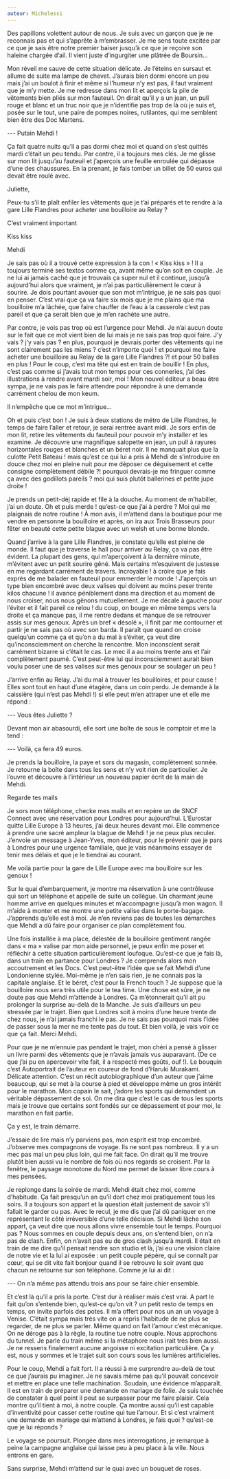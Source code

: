```yaml
---
auteur: Michelessi
---
```


Des papillons volettent autour de nous. Je suis avec un garçon que je ne reconnais pas et qui s’apprête à m’embrasser. Je me sens toute excitée par ce que je sais être notre premier baiser jusqu’à ce que je reçoive son haleine chargée d’ail. Il vient juste d’ingurgiter une plâtrée de Boursin...

Mon réveil me sauve de cette situation délicate. Je l’éteins en sursaut et allume de suite ma lampe de chevet. J’aurais bien dormi encore un peu mais j’ai un boulot à finir et même si l’humeur n’y est pas, il faut vraiment que je m’y mette. Je me redresse dans mon lit et aperçois la pile de vêtements bien pliés sur mon fauteuil. On dirait qu’il y a un jean, un pull rouge et blanc et un truc noir que je n’identifie pas trop de là où je suis et, posée sur le tout, une paire de pompes noires, rutilantes, qui me semblent bien être des Doc Martens.

--- Putain Mehdi !

Ça fait quatre nuits qu’il a pas dormi chez moi et quand on s’est quittés mardi c’était un peu tendu. Par contre, il a toujours mes clés. Je me glisse sur mon lit jusqu’au fauteuil et j’aperçois une feuille enroulée qui dépasse d’une des chaussures. En la prenant, je fais tomber un billet de 50 euros qui devait être roulé avec.

Juliette,

Peux-tu s’il te plaît enfiler les vêtements que je t’ai préparés et te rendre à la gare Lille Flandres pour acheter une bouilloire au Relay ?

C’est vraiment important

Kiss kiss

Mehdi

Je sais pas où il a trouvé cette expression à la con ! « Kiss kiss » ! Il a toujours terminé ses textos comme ça, avant même qu’on soit en couple. Je ne lui ai jamais caché que je trouvais ça super nul et il continue, jusqu’à aujourd’hui alors que vraiment, je n’ai pas particulièrement le cœur à sourire. Je dois pourtant avouer que son mot m’intrigue, je ne sais pas quoi en penser. C’est vrai que ça va faire six mois que je me plains que ma bouilloire m’a lâchée, que faire chauffer de l’eau à la casserole c’est pas pareil et que ça serait bien que je m’en rachète une autre. 

Par contre, je vois pas trop où est l’urgence pour Mehdi. Je n’ai aucun doute sur le fait que ce mot vient bien de lui mais je ne sais pas trop quoi faire. J’y vais ? j’y vais pas ? en plus, pourquoi je devrais porter des vêtements qui ne sont clairement pas les miens ? c’est n’importe quoi ! et pourquoi me faire acheter une bouilloire au Relay de la gare Lille Flandres ?! et pour 50 balles en plus ! Pour le coup, c’est ma tête qui est en train de bouillir ! En plus, c’est pas comme si j’avais tout mon temps pour ces conneries, j’ai des illustrations à rendre avant mardi soir, moi ! Mon nouvel éditeur a beau être sympa, je ne vais pas le faire attendre pour répondre à une demande carrément chelou de mon keum.

Il n’empêche que ce mot m’intrigue...

Oh et puis c’est bon ! Je suis à deux stations de métro de Lille Flandres, le temps de faire l’aller et retour, je serai rentrée avant midi. Je sors enfin de mon lit, retire les vêtements du fauteuil pour pouvoir m’y installer et les examine. Je découvre une magnifique salopette en jean, un pull à rayures horizontales rouges et blanches et un béret noir. Il ne manquait plus que la culotte Petit Bateau ! mais qu’est ce qui lui a pris à Mehdi de s’introduire en douce chez moi en pleine nuit pour me déposer ce déguisement et cette consigne complètement débile ?! pourquoi devrais-je me fringuer comme ça avec des godillots pareils ? moi qui suis plutôt ballerines et petite jupe droite !

Je prends un petit-déj rapide et file à la douche. Au moment de m’habiller, j’ai un doute. Oh et puis merde ! qu’est-ce que j’ai à perdre ? Moi qui me plaignais de notre routine ! À mon avis, il m’attend dans la boutique pour me vendre en personne la bouilloire et après, on ira aux Trois Brasseurs pour fêter en beauté cette petite blague avec un welsh et une bonne blonde.

Quand j’arrive à la gare Lille Flandres, je constate qu’elle est pleine de monde. Il faut que je traverse le hall pour arriver au Relay, ça va pas être évident. La plupart des gens, qui m’aperçoivent à la dernière minute, m’évitent avec un petit sourire gêné. Mais certains m’esquivent de justesse en me regardant carrément de travers. Incroyable ! à croire que je fais exprès de me balader en fauteuil pour emmerder le monde ! J’aperçois un type bien encombré avec deux valises qui doivent au moins peser trente kilos chacune ! il avance péniblement dans ma direction et au moment de nous croiser, nous nous gênons mutuellement. Je me décale à gauche pour l’éviter et il fait pareil ce relou ! du coup, on bouge en même temps vers la droite et ça manque pas, il me rentre dedans et manque de se retrouver assis sur mes genoux. Après un bref « désolé », il finit par me contourner et partir je ne sais pas où avec son barda. Il paraît que quand on croise quelqu’un comme ça et qu’on a du mal à s’éviter, ça veut dire qu’inconsciemment on cherche la rencontre. Mon inconscient serait carrément bizarre si c’était le cas. Le mec il a au moins trente ans et l’air complètement paumé. C’est peut-être lui qui inconsciemment aurait bien voulu poser une de ses valises sur mes genoux pour se soulager un peu !

J’arrive enfin au Relay. J’ai du mal à trouver les bouilloires, et pour cause ! Elles sont tout en haut d’une étagère, dans un coin perdu. Je demande à la caissière (qui n’est pas Mehdi !) si elle peut m’en attraper une et elle me répond :

--- Vous êtes Juliette ?

Devant mon air abasourdi, elle sort une boîte de sous le comptoir et me la tend :

--- Voilà, ça fera 49 euros.

Je prends la bouilloire, la paye et sors du magasin, complètement sonnée. Je retourne la boîte dans tous les sens et n’y voit rien de particulier. Je l’ouvre et découvre à l’intérieur un nouveau papier écrit de la main de Mehdi.

Regarde tes mails

Je sors mon téléphone, checke mes mails et en repère un de SNCF Connect avec une réservation pour Londres pour aujourd’hui. L’Eurostar quitte Lille Europe à 13 heures, j’ai deux heures devant moi. Elle commence à prendre une sacré ampleur la blague de Mehdi ! je ne peux plus reculer. J’envoie un message à Jean-Yves, mon éditeur, pour le prévenir que je pars à Londres pour une urgence familiale, que je vais néanmoins essayer de tenir mes délais et que je le tiendrai au courant. 

Me voilà partie pour la gare de Lille Europe avec ma bouilloire sur les genoux !

Sur le quai d’embarquement, je montre ma réservation à une contrôleuse qui sort un téléphone et appelle de suite un collègue. Un charmant jeune homme arrive en quelques minutes et m’accompagne jusqu’à mon wagon. Il m’aide à monter et me montre une petite valise dans le porte-bagage. J’apprends qu’elle est à moi. Je n’en reviens pas de toutes les démarches que Mehdi a dû faire pour organiser ce plan complètement fou.

Une fois installée à ma place, délestée de la bouilloire gentiment rangée dans « ma » valise par mon aide personnel, je peux enfin me poser et réfléchir à cette situation particulièrement loufoque. Qu’est-ce que je fais là, dans un train en partance pour Londres ? Je comprends alors mon accoutrement et les Docs. C’est peut-être l’idée que se fait Mehdi d’une Londonienne stylée. Moi-même je n’en sais rien, je ne connais pas la capitale anglaise. Et le béret, c’est pour la French touch ? Je suppose que la bouilloire nous sera très utile pour le tea time. Une chose est sûre, je ne doute pas que Mehdi m’attende à Londres. Ça m’étonnerait qu’il ait pu prolonger la surprise au-delà de la Manche. Je suis d’ailleurs un peu stressée par le trajet. Bien que Londres soit à moins d’une heure trente de chez nous, je n’ai jamais franchi le pas. Je ne sais pas pourquoi mais l’idée de passer sous la mer ne me tente pas du tout. Et bien voilà, je vais voir ce que ça fait. Merci Mehdi.

Pour que je ne m’ennuie pas pendant le trajet, mon chéri a pensé à glisser un livre parmi des vêtements que je n’avais jamais vus auparavant. (De ce que j’ai pu en apercevoir vite fait, il a respecté mes goûts, ouf !). Le bouquin c’est Autoportrait de l’auteur en coureur de fond d’Haruki Murakami. Délicate attention. C’est un récit autobiographique d’un auteur que j’aime beaucoup, qui se met à la course à pied et développe même un gros intérêt pour le marathon. Mon copain le sait, j’adore les sports qui demandent un véritable dépassement de soi. On me dira que c’est le cas de tous les sports mais je trouve que certains sont fondés sur ce dépassement et pour moi, le marathon en fait partie. 

Ça y est, le train démarre.

J’essaie de lire mais n’y parviens pas, mon esprit est trop encombré. J’observe mes compagnons de voyage. Ils ne sont pas nombreux. Il y a un mec pas mal un peu plus loin, qui me fait face. On dirait qu’il me trouve plutôt bien aussi vu le nombre de fois où nos regards se croisent. Par la fenêtre, le paysage monotone du Nord me permet de laisser libre cours à mes pensées.

Je replonge dans la soirée de mardi. Mehdi était chez moi, comme d’habitude. Ça fait presqu’un an qu’il dort chez moi pratiquement tous les soirs. Il a toujours son appart et la question était justement de savoir s’il fallait le garder ou pas. Avec le recul, je me dis que j’ai dû paniquer en me représentant le côté irréversible d’une telle décision. Si Mehdi lâche son appart, ça veut dire que nous allons vivre ensemble tout le temps. Pourquoi pas ? Nous sommes en couple depuis deux ans, on s’entend bien, on n’a pas de clash. Enfin, on n’avait pas eu de gros clash jusqu’à mardi. Il était en train de me dire qu’il pensait rendre son studio et là, j’ai eu une vision claire de notre vie et la lui ai exposée : un petit couple pépère, qui se connaît par cœur, qui se dit vite fait bonjour quand il se retrouve le soir avant que chacun ne retourne sur son téléphone. Comme je lui ai dit :

--- On n’a même pas attendu trois ans pour se faire chier ensemble.

Et c’est là qu’il a pris la porte. C’est dur à réaliser mais c’est vrai. A part le fait qu’on s’entende bien, qu’est-ce qu’on vit ? un petit resto de temps en temps, on invite parfois des potes. Il m’a offert pour nos un an un voyage à Venise. C’était sympa mais très vite on a repris l’habitude de ne plus se regarder, de ne plus se parler. Même quand on fait l’amour c’est mécanique. On ne déroge pas à la règle, la routine tue notre couple. Nous approchons du tunnel. Je parle du train même si la métaphore nous irait très bien aussi. Je ne ressens finalement aucune angoisse ni excitation particulière. Ça y est, nous y sommes et le trajet suit son cours sous les lumières artificielles.

Pour le coup, Mehdi a fait fort. Il a réussi à me surprendre au-delà de tout ce que j’aurais pu imaginer. Je ne savais même pas qu’il pouvait concevoir et mettre en place une telle machination. Soudain, une évidence m’apparaît. Il est en train de préparer une demande en mariage de folie. Je suis touchée de constater à quel point il peut se surpasser pour me faire plaisir. Cela montre qu’il tient à moi, à notre couple. Ça montre aussi qu’il est capable d’inventivité pour casser cette routine qui tue l’amour. Et si c’est vraiment une demande en mariage qui m’attend à Londres, je fais quoi ? qu’est-ce que je lui réponds ?

Le voyage se poursuit. Plongée dans mes interrogations, je remarque à peine la campagne anglaise qui laisse peu à peu place à la ville. Nous entrons en gare.

Sans surprise, Mehdi m’attend sur le quai avec un bouquet de roses.
